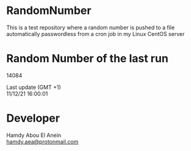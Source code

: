 # RandomNumber    
This is a test repository where a random number is pushed to a file automatically passwordless from a cron job in my Linux CentOS server    
# Random Number of the last run   
14084
      
Last update (GMT +1)    
11/12/21 16:00:01
# Developer    
Hamdy Abou El Anein   
hamdy.aea@protonmail.com
